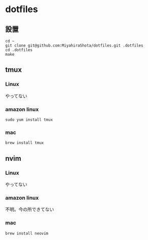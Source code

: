 # dotfiles

## 設置
```
cd ~
git clone git@github.com:MiyahiraShota/dotfiles.git .dotfiles
cd .dotfiles
make
```

## tmux
### Linux
やってない

### amazon linux
```
sudo yum install tmux
```

### mac
```
brew install tmux
```

## nvim
### Linux
やってない

### amazon linux
不明。今の所できてない

### mac
```
brew install neovim
```
